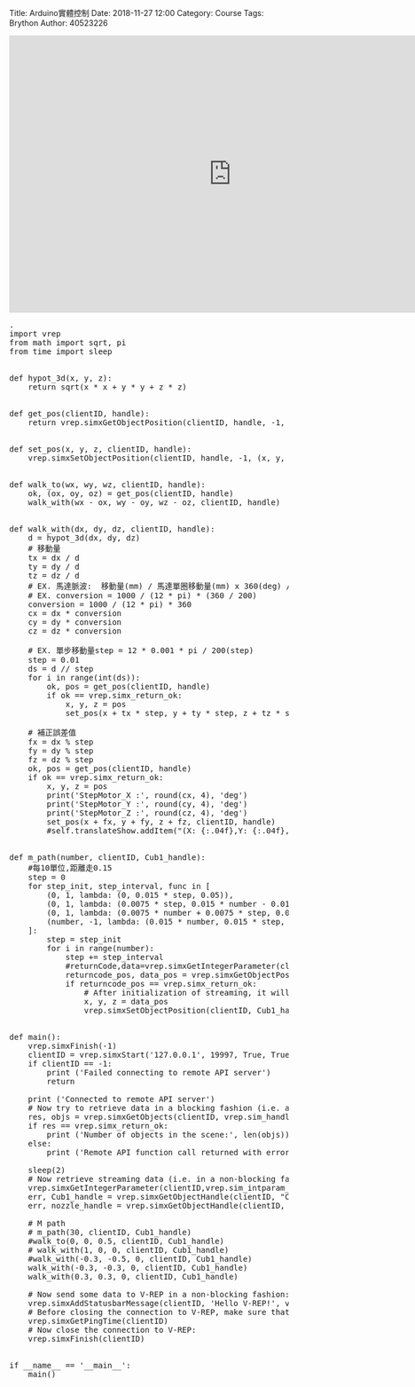 Title: Arduino實體控制
Date: 2018-11-27 12:00
Category: Course
Tags: Brython
Author: 40523226



<!-- PELICAN_END_SUMMARY -->

<iframe width="800" height="500" src="https://www.youtube.com/embed/B0_vdv9Cpw0" frameborder="0" allow="accelerometer; autoplay; encrypted-media; gyroscope; picture-in-picture" allowfullscreen></iframe>


<pre class="brush: python">.
import vrep
from math import sqrt, pi
from time import sleep


def hypot_3d(x, y, z):
    return sqrt(x * x + y * y + z * z)


def get_pos(clientID, handle):
    return vrep.simxGetObjectPosition(clientID, handle, -1, vrep.simx_opmode_oneshot_wait)


def set_pos(x, y, z, clientID, handle):
    vrep.simxSetObjectPosition(clientID, handle, -1, (x, y, z), vrep.simx_opmode_oneshot_wait)


def walk_to(wx, wy, wz, clientID, handle):
    ok, (ox, oy, oz) = get_pos(clientID, handle)
    walk_with(wx - ox, wy - oy, wz - oz, clientID, handle)


def walk_with(dx, dy, dz, clientID, handle):
    d = hypot_3d(dx, dy, dz)
    # 移動量
    tx = dx / d
    ty = dy / d
    tz = dz / d
    # EX. 馬達脈波:  移動量(mm) / 馬達單圈移動量(mm) x 360(deg) / 步數(step)
    # EX. conversion = 1000 / (12 * pi) * (360 / 200)
    conversion = 1000 / (12 * pi) * 360
    cx = dx * conversion
    cy = dy * conversion
    cz = dz * conversion
    
    # EX. 單步移動量step = 12 * 0.001 * pi / 200(step)
    step = 0.01
    ds = d // step
    for i in range(int(ds)):
        ok, pos = get_pos(clientID, handle)
        if ok == vrep.simx_return_ok:
            x, y, z = pos
            set_pos(x + tx * step, y + ty * step, z + tz * step, clientID, handle)
    
    # 補正誤差值        
    fx = dx % step
    fy = dy % step
    fz = dz % step        
    ok, pos = get_pos(clientID, handle)
    if ok == vrep.simx_return_ok:
        x, y, z = pos
        print('StepMotor_X :', round(cx, 4), 'deg')
        print('StepMotor_Y :', round(cy, 4), 'deg')
        print('StepMotor_Z :', round(cz, 4), 'deg')
        set_pos(x + fx, y + fy, z + fz, clientID, handle)
        #self.translateShow.addItem("(X: {:.04f},Y: {:.04f},Z: {:.04f})".format(a2z, b2z, c2z))
    

def m_path(number, clientID, Cub1_handle):
    #每10單位,距離走0.15
    step = 0
    for step_init, step_interval, func in [
        (0, 1, lambda: (0, 0.015 * step, 0.05)),
        (0, 1, lambda: (0.0075 * step, 0.015 * number - 0.01 * step, 0.05)),
        (0, 1, lambda: (0.0075 * number + 0.0075 * step, 0.005 * number + 0.01 * step, 0.05)),
        (number, -1, lambda: (0.015 * number, 0.015 * step, 0.05)),
    ]:
        step = step_init
        for i in range(number):
            step += step_interval
            #returnCode,data=vrep.simxGetIntegerParameter(clientID,vrep.sim_intparam_mouse_x,vrep.simx_opmode_buffer) # Try to retrieve the streamed data
            returncode_pos, data_pos = vrep.simxGetObjectPosition(clientID, Cub1_handle, -1, vrep.simx_opmode_oneshot_wait)
            if returncode_pos == vrep.simx_return_ok:
                # After initialization of streaming, it will take a few ms before the first value arrives, so check the return code
                x, y, z = data_pos
                vrep.simxSetObjectPosition(clientID, Cub1_handle, -1, func(), vrep.simx_opmode_oneshot_wait)


def main():
    vrep.simxFinish(-1)
    clientID = vrep.simxStart('127.0.0.1', 19997, True, True, 5000, 5)
    if clientID == -1:
        print ('Failed connecting to remote API server')
        return

    print ('Connected to remote API server')
    # Now try to retrieve data in a blocking fashion (i.e. a service call):
    res, objs = vrep.simxGetObjects(clientID, vrep.sim_handle_all, vrep.simx_opmode_blocking)
    if res == vrep.simx_return_ok:
        print ('Number of objects in the scene:', len(objs))
    else:
        print ('Remote API function call returned with error code:', res)

    sleep(2) 
    # Now retrieve streaming data (i.e. in a non-blocking fashion):
    vrep.simxGetIntegerParameter(clientID,vrep.sim_intparam_mouse_x,vrep.simx_opmode_streaming) # Initialize streaming
    err, Cub1_handle = vrep.simxGetObjectHandle(clientID, "Cub1", vrep.simx_opmode_oneshot_wait)
    err, nozzle_handle = vrep.simxGetObjectHandle(clientID, "nozzle", vrep.simx_opmode_oneshot_wait)
    
    # M path
    # m_path(30, clientID, Cub1_handle)
    #walk_to(0, 0, 0.5, clientID, Cub1_handle)
    # walk_with(1, 0, 0, clientID, Cub1_handle)
    #walk_with(-0.3, -0.5, 0, clientID, Cub1_handle)
    walk_with(-0.3, -0.3, 0, clientID, Cub1_handle)
    walk_with(0.3, 0.3, 0, clientID, Cub1_handle)

    # Now send some data to V-REP in a non-blocking fashion:
    vrep.simxAddStatusbarMessage(clientID, 'Hello V-REP!', vrep.simx_opmode_oneshot)
    # Before closing the connection to V-REP, make sure that the last command sent out had time to arrive. You can guarantee this with (for example):
    vrep.simxGetPingTime(clientID)
    # Now close the connection to V-REP:
    vrep.simxFinish(clientID)


if __name__ == '__main__':
    main()
</pre>
